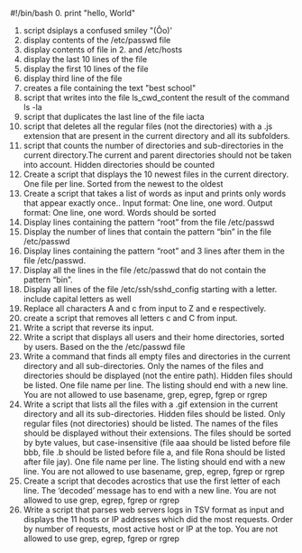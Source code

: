 #!/bin/bash
0. print "hello, World"
1. script dsiplays a confused smiley "(Ôo)'
2. display contents of the /etc/passwd file
3. display contents of file in 2. and /etc/hosts
4. display the last 10 lines of the file
5. display the first 10 lines of the file
6. display third line of the file
7. creates a file containing the text "best school"
8. script that writes into the file ls_cwd_content the result of the command ls -la
9. script that duplicates the last line of the file iacta
10. script that deletes all the regular files (not the directories) with a .js extension that are present in the current directory and all its subfolders.
11. script that counts the number of directories and sub-directories in the current directory.The current and parent directories should not be taken into account. Hidden directories should be counted
12. Create a script that displays the 10 newest files in the current directory. One file per line. Sorted from the newest to the oldest
13. Create a script that takes a list of words as input and prints only words that appear exactly once.. Input format: One line, one word. Output format: One line, one word. Words should be sorted
14. Display lines containing the pattern “root” from the file /etc/passwd
15. Display the number of lines that contain the pattern “bin” in the file /etc/passwd
16. Display lines containing the pattern “root” and 3 lines after them in the file /etc/passwd.
17. Display all the lines in the file /etc/passwd that do not contain the pattern “bin”.
18. Display all lines of the file /etc/ssh/sshd_config starting with a letter. include capital letters as well
19. Replace all characters A and c from input to Z and e respectively.
20. create a script that removes all letters c and C from input.
21. Write a script that reverse its input.
22. Write a script that displays all users and their home directories, sorted by users. Based on the the /etc/passwd file
23. Write a command that finds all empty files and directories in the current directory and all sub-directories. Only the names of the files and directories should be displayed (not the entire path). Hidden files should be listed. One file name per line. The listing should end with a new line. You are not allowed to use basename, grep, egrep, fgrep or rgrep
24. Write a script that lists all the files with a .gif extension in the current directory and all its sub-directories. Hidden files should be listed. Only regular files (not directories) should be listed. The names of the files should be displayed without their extensions. The files should be sorted by byte values, but case-insensitive (file aaa should be listed before file bbb, file .b should be listed before file a, and file Rona should be listed after file jay). One file name per line. The listing should end with a new line. You are not allowed to use basename, grep, egrep, fgrep or rgrep
25. Create a script that decodes acrostics that use the first letter of each line. The ‘decoded’ message has to end with a new line. You are not allowed to use grep, egrep, fgrep or rgrep
26. Write a script that parses web servers logs in TSV format as input and displays the 11 hosts or IP addresses which did the most requests. Order by number of requests, most active host or IP at the top. You are not allowed to use grep, egrep, fgrep or rgrep